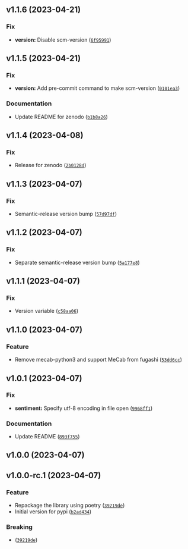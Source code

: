 <!--next-version-placeholder-->

## v1.1.6 (2023-04-21)
### Fix
* **version:** Disable scm-version ([`6f95991`](https://github.com/entelecheia/eKoNLPy/commit/6f95991048a7a3ff0c9677e66765c58eae953317))

## v1.1.5 (2023-04-21)
### Fix
* **version:** Add pre-commit command to make scm-version ([`0101ea3`](https://github.com/entelecheia/eKoNLPy/commit/0101ea370f956090bf9fd869fe12bc61d8c0ebe0))

### Documentation
* Update README for zenodo ([`b1b8a26`](https://github.com/entelecheia/eKoNLPy/commit/b1b8a269ada49ae59df542b52eb76f07ce0d1884))

## v1.1.4 (2023-04-08)
### Fix
* Release for zenodo ([`2b0128d`](https://github.com/entelecheia/eKoNLPy/commit/2b0128d8ba995b119bfa5c3580f9b20acbdc31ab))

## v1.1.3 (2023-04-07)
### Fix
* Semantic-release version bump ([`57d97df`](https://github.com/entelecheia/eKoNLPy/commit/57d97df632963ca2008de5df6df92095a5f4d6f1))

## v1.1.2 (2023-04-07)
### Fix
* Separate semantic-release version bump ([`5a177e8`](https://github.com/entelecheia/eKoNLPy/commit/5a177e836a74a2b622fac792973be2a56de89dc7))

## v1.1.1 (2023-04-07)
### Fix
* Version variable ([`c58aa06`](https://github.com/entelecheia/eKoNLPy/commit/c58aa0635ce76bfebec6b71ef0855052f9df8474))

## v1.1.0 (2023-04-07)
### Feature
* Remove mecab-python3 and support MeCab from fugashi ([`53dd6cc`](https://github.com/entelecheia/eKoNLPy/commit/53dd6ccefa07d0f289bcd79c0c219bac80eb1a87))

## v1.0.1 (2023-04-07)
### Fix
* **sentiment:** Specify utf-8 encoding in file open ([`9968ff1`](https://github.com/entelecheia/eKoNLPy/commit/9968ff15868a349a592bc10b04dfc7b133e519b8))

### Documentation
* Update README ([`893f755`](https://github.com/entelecheia/eKoNLPy/commit/893f7557e2c365eb636547466762b309bd0d906d))

## v1.0.0 (2023-04-07)


## v1.0.0-rc.1 (2023-04-07)
### Feature
* Repackage the library using poetry ([`39219de`](https://github.com/entelecheia/eKoNLPy/commit/39219defb8e2306bbbcaee451dd6b5451ef4f0d4))
* Initial version for pypi ([`b2ad434`](https://github.com/entelecheia/eKoNLPy/commit/b2ad434afa22193128ebd0cbac2034a119ddd0e6))

### Breaking
*  ([`39219de`](https://github.com/entelecheia/eKoNLPy/commit/39219defb8e2306bbbcaee451dd6b5451ef4f0d4))

